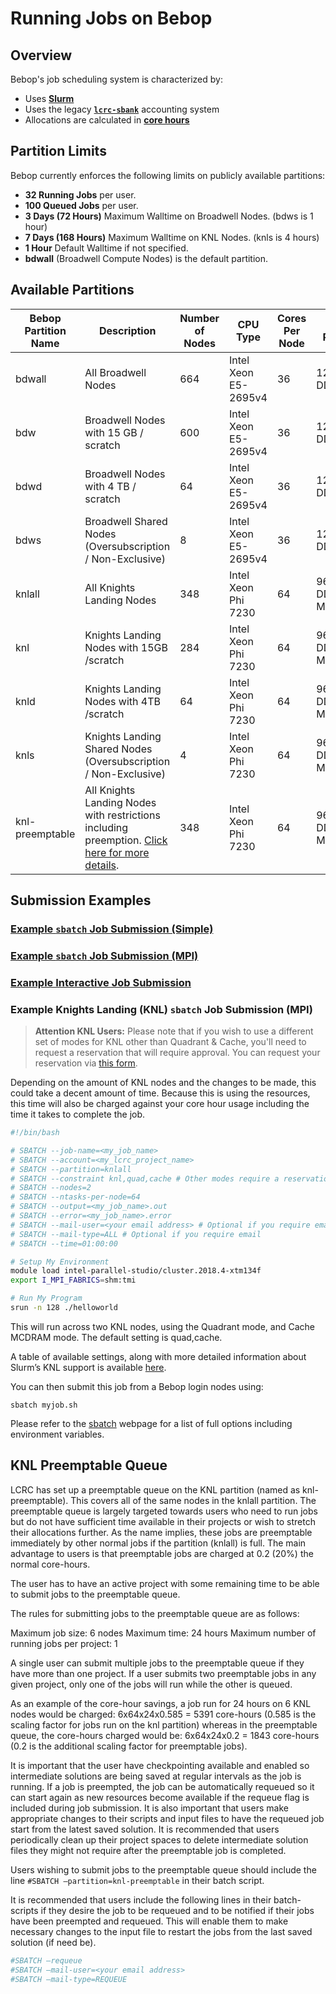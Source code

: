 # Running Jobs on Bebop

## Overview

Bebop's job scheduling system is characterized by:

- Uses [**Slurm**](../running-jobs-at-lcrc/slurm-clusters.md)
- Uses the legacy [**`lcrc-sbank`**](../allocation-management/lcrc-sbank-allocation-accounting-system.md) accounting system
- Allocations are calculated in [**core hours**](../allocation-management/allocations.md#core-hours-bebop-cluster)

## Partition Limits

Bebop currently enforces the following limits on publicly available partitions:

- **32 Running Jobs** per user.
- **100 Queued Jobs** per user.
- **3 Days (72 Hours)** Maximum Walltime on Broadwell Nodes. (bdws is 1 hour)
- **7 Days (168 Hours)** Maximum Walltime on KNL Nodes. (knls is 4 hours)
- **1 Hour** Default Walltime if not specified.
- **bdwall** (Broadwell Compute Nodes) is the default partition.

## Available Partitions

| Bebop Partition Name | Description                        | Number of Nodes | CPU Type                | Cores Per Node | Memory Per Node | Local Scratch Disk |
|----------------------|------------------------------------|-----------------|-------------------------|----------------|-----------------|--------------------|
| bdwall               | All Broadwell Nodes                | 664             | Intel Xeon E5-2695v4    | 36             | 128GB DDR4      | 15 GB or 4 TB      |
| bdw                  | Broadwell Nodes with 15 GB / scratch | 600           | Intel Xeon E5-2695v4    | 36             | 128GB DDR4      | 15 GB              |
| bdwd                 | Broadwell Nodes with 4 TB / scratch  | 64            | Intel Xeon E5-2695v4    | 36             | 128GB DDR4      | 4 TB               |
| bdws                 | Broadwell Shared Nodes (Oversubscription / Non-Exclusive) | 8                 | Intel Xeon E5-2695v4    | 36             | 128GB DDR4      | 15 GB              |
| knlall               | All Knights Landing Nodes            | 348           | Intel Xeon Phi 7230     | 64             | 96GB DDR4/16GB MCDRAM | 15 GB or 4 TB  |
| knl                  | Knights Landing Nodes with 15GB /scratch | 284         | Intel Xeon Phi 7230     | 64             | 96GB DDR4/16GB MCDRAM | 15 GB          |
| knld                 | Knights Landing Nodes with 4TB /scratch | 64          | Intel Xeon Phi 7230     | 64             | 96GB DDR4/16GB MCDRAM | 4 TB           |
| knls                 | Knights Landing Shared Nodes (Oversubscription / Non-Exclusive) | 4               | Intel Xeon Phi 7230     | 64             | 96GB DDR4/16GB MCDRAM | 15 GB          |
| knl-preemptable      | All Knights Landing Nodes with restrictions including preemption. [Click here for more details](#). | 348       | Intel Xeon Phi 7230     | 64             | 96GB DDR4/16GB MCDRAM | 15 GB or 4 TB  |

## Submission Examples

### [Example `sbatch` Job Submission (Simple)](../running-jobs-at-lcrc/slurm-clusters.md#example-sbatch-job-submission-simple)

### [Example `sbatch` Job Submission (MPI)](../running-jobs-at-lcrc/slurm-clusters.md#example-sbatch-job-submission-mpi)

### [Example Interactive Job Submission](../running-jobs-at-lcrc/slurm-clusters.md#example-interactive-job-submission)

### Example Knights Landing (KNL) `sbatch` Job Submission (MPI)

>**Attention KNL Users:**
>Please note that if you wish to use a different set of modes for KNL other than Quadrant & Cache, you'll need to request a reservation that will require approval. You can request your reservation via [this form](https://your-reservation-link.com).

Depending on the amount of KNL nodes and the changes to be made, this could take a decent amount of time. Because this is using the resources, this time will also be charged against your core hour usage including the time it takes to complete the job.

```bash
#!/bin/bash

# SBATCH --job-name=<my_job_name>
# SBATCH --account=<my_lcrc_project_name>
# SBATCH --partition=knlall
# SBATCH --constraint knl,quad,cache # Other modes require a reservation.
# SBATCH --nodes=2
# SBATCH --ntasks-per-node=64
# SBATCH --output=<my_job_name>.out
# SBATCH --error=<my_job_name>.error
# SBATCH --mail-user=<your email address> # Optional if you require email
# SBATCH --mail-type=ALL # Optional if you require email
# SBATCH --time=01:00:00

# Setup My Environment
module load intel-parallel-studio/cluster.2018.4-xtm134f
export I_MPI_FABRICS=shm:tmi

# Run My Program
srun -n 128 ./helloworld
```

This will run across two KNL nodes, using the Quadrant mode, and Cache MCDRAM mode.
The default setting is quad,cache.

A table of available settings, along with more detailed information about Slurm’s KNL support is available [here](https://slurm.schedmd.com/intel_knl.html).

You can then submit this job from a Bebop login nodes using:

`sbatch myjob.sh`

Please refer to the [sbatch](https://slurm.schedmd.com/sbatch.html) webpage for a list of full options including environment variables.

## KNL Preemptable Queue

LCRC has set up a preemptable queue on the KNL partition (named as knl-preemptable). This covers all of the same nodes in the knlall partition. The preemptable queue is largely targeted towards users who need to run jobs but do not have sufficient time available in their projects or wish to stretch their allocations further. As the name implies, these jobs are preemptable immediately by other normal jobs if the partition (knlall) is full. The main advantage to users is that preemptable jobs are charged at 0.2 (20%) the normal core-hours.

The user has to have an active project with some remaining time to be able to submit jobs to the preemptable queue.

The rules for submitting jobs to the preemptable queue are as follows:

Maximum job size: 6 nodes
Maximum time: 24 hours
Maximum number of running jobs per project: 1

A single user can submit multiple jobs to the preemptable queue if they have more than one project. If a user submits two preemptable jobs in any given project, only one of the jobs will run while the other is queued.

As an example of the core-hour savings, a job run for 24 hours on 6 KNL nodes would be charged:
6x64x24x0.585 = 5391 core-hours (0.585 is the scaling factor for jobs run on the knl partition) whereas in the preemptable queue, the core-hours charged would be:
6x64x24x0.2 = 1843 core-hours (0.2 is the additional scaling factor for preemptable jobs).

It is important that the user have checkpointing available and enabled so intermediate solutions are being saved at regular intervals as the job is running. If a job is preempted, the job can be automatically requeued so it can start again as new resources become available if the requeue flag is included during job submission. It is also important that users make appropriate changes to their scripts and input files to have the requeued job start from the latest saved solution. It is recommended that users periodically clean up their project spaces to delete intermediate solution files they might not require after the preemptable job is completed.

Users wishing to submit jobs to the preemptable queue should include the line
`#SBATCH –partition=knl-preemptable`
in their batch script.

It is recommended that users include the following lines in their batch-scripts if they desire the job to be requeued and to be notified if their jobs have been preempted and requeued. This will enable them to make necessary changes to the input file to restart the jobs from the last saved solution (if need be).

```bash
#SBATCH –requeue
#SBATCH –mail-user=<your email address>
#SBATCH –mail-type=REQUEUE
```